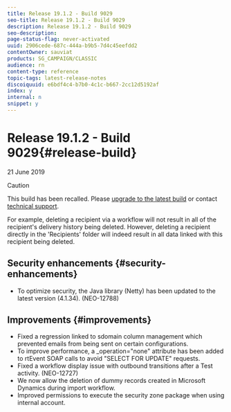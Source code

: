 ```yaml
---
title: Release 19.1.2 - Build 9029
seo-title: Release 19.1.2 - Build 9029
description: Release 19.1.2 - Build 9029
seo-description: 
page-status-flag: never-activated
uuid: 2906cede-687c-444a-b9b5-7d4c45eefdd2
contentOwner: sauviat
products: SG_CAMPAIGN/CLASSIC
audience: rn
content-type: reference
topic-tags: latest-release-notes
discoiquuid: e6bdf4c4-b7b0-4c1c-b667-2cc12d5192af
index: y
internal: n
snippet: y
---
```


# Release 19.1.2 - Build 9029{#release-build}

21 June 2019

>[!CAUTION]
>
>This build has been recalled. Please [upgrade to the latest build](https://docs.campaign.adobe.com/doc/AC/getting_started/EN/buildUpgrade.html) or contact [technical support](https://support.neolane.net/).
>  
>For example, deleting a recipient via a workflow will not result in all of the recipient's delivery history being deleted. However, deleting a recipient directly in the 'Recipients' folder will indeed result in all data linked with this recipient being deleted.

## Security enhancements {#security-enhancements}

* To optimize security, the Java library (Netty) has been updated to the latest version (4.1.34). (NEO-12788)

## Improvements {#improvements}

* Fixed a regression linked to sdomain column management which prevented emails from being sent on certain configurations. 
* To improve performance, a _operation="none" attribute has been added to rtEvent SOAP calls to avoid "SELECT FOR UPDATE" requests.
* Fixed a workflow display issue with outbound transitions after a Test activity. (NEO-12727)
* We now allow the deletion of dummy records created in Microsoft Dynamics during import workflow.
* Improved permissions to execute the security zone package when using internal account.

